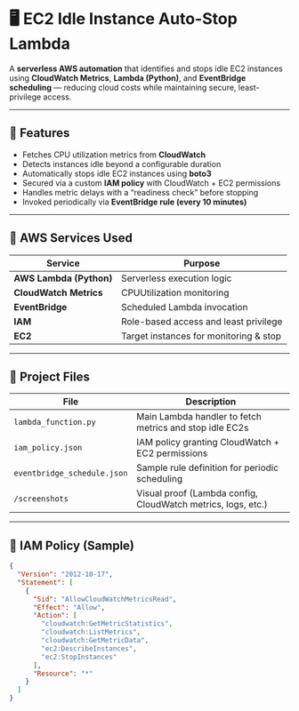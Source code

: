 # 🖥️ EC2 Idle Instance Auto-Stop Lambda
 
A **serverless AWS automation** that identifies and stops idle EC2 instances using **CloudWatch Metrics**, **Lambda (Python)**, and **EventBridge scheduling** — reducing cloud costs while maintaining secure, least-privilege access.
 
---
 
## 🚀 Features
 
- Fetches CPU utilization metrics from **CloudWatch**
- Detects instances idle beyond a configurable duration
- Automatically stops idle EC2 instances using **boto3**
- Secured via a custom **IAM policy** with CloudWatch + EC2 permissions
- Handles metric delays with a “readiness check” before stopping
- Invoked periodically via **EventBridge rule (every 10 minutes)**
 
---
 
## 🧠 AWS Services Used
 
| Service | Purpose |
|----------|----------|
| **AWS Lambda (Python)** | Serverless execution logic |
| **CloudWatch Metrics** | CPUUtilization monitoring |
| **EventBridge** | Scheduled Lambda invocation |
| **IAM** | Role-based access and least privilege |
| **EC2** | Target instances for monitoring & stop |
 
---
 
## 📂 Project Files
 
| File | Description |
|------|--------------|
| `lambda_function.py` | Main Lambda handler to fetch metrics and stop idle EC2s |
| `iam_policy.json` | IAM policy granting CloudWatch + EC2 permissions |
| `eventbridge_schedule.json` | Sample rule definition for periodic scheduling |
| `/screenshots` | Visual proof (Lambda config, CloudWatch metrics, logs, etc.) |
 
---
 
## 🧩 IAM Policy (Sample)
 
```json
{
  "Version": "2012-10-17",
  "Statement": [
    {
      "Sid": "AllowCloudWatchMetricsRead",
      "Effect": "Allow",
      "Action": [
        "cloudwatch:GetMetricStatistics",
        "cloudwatch:ListMetrics",
        "cloudwatch:GetMetricData",
        "ec2:DescribeInstances",
        "ec2:StopInstances"
      ],
      "Resource": "*"
    }
  ]
}
 

